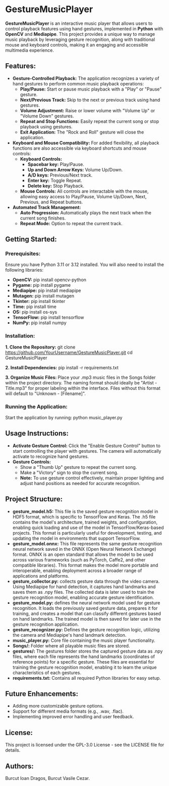 # GestureMusicPlayer
<b>GestureMusicPlayer</b> is an interactive music player that allows users to control playback features using hand gestures, implemented in <b>Python</b> with <b>OpenCV</b> and <b>Mediapipe</b>. This project provides a unique way to manage music playback by leveraging gesture recognition, along with traditional mouse and keyboard controls, making it an engaging and accessible multimedia experience.

## Features:
* <b>Gesture-Controlled Playback:</b> The application recognizes a variety of hand gestures to perform common music playback operations:
     * <b>Play/Pause:</b> Start or pause music playback with a "Play" or "Pause" gesture.
     * <b>Next/Previous Track:</b> Skip to the next or previous track using hand gestures.
     * <b>Volume Adjustment:</b> Raise or lower volume with "Volume Up" or "Volume Down" gestures.
     * <b>Repeat and Stop Functions:</b> Easily repeat the current song or stop playback using gestures.
     * <b>Exit Application:</b> The "Rock and Roll" gesture will close the application.
* <b>Keyboard and Mouse Compatibility:</b> For added flexibility, all playback functions are also accessible via keyboard shortcuts and mouse controls:
     * <b>Keyboard Controls:</b>
          * <b>Spacebar key:</b> Play/Pause.
          * <b>Up and Down Arrow Keys:</b> Volume Up/Down.
          * <b>A/D keys:</b> Previous/Next track.
          * <b>Enter key:</b> Toggle Repeat.
          * <b>Delete key:</b> Stop Playback.
     * <b>Mouse Controls:</b> All controls are interactable with the mouse, allowing easy access to Play/Pause, Volume Up/Down, Next, Previous, and Repeat buttons.
* <b>Automated Track Management:</b>
     * <b>Auto Progression:</b> Automatically plays the next track when the current song finishes.
     * <b>Repeat Mode:</b> Option to repeat the current track.

## Getting Started:
### Prerequisites:
Ensure you have Python 3.11 or 3.12 installed. You will also need to install the following libraries:
* <b>OpenCV:</b> pip install opencv-python
* <b>Pygame:</b> pip install pygame
* <b>Mediapipe:</b> pip install mediapipe
* <b>Mutagen:</b> pip install mutagen
* <b>Tkinter:</b> pip install tkinter
* <b>Time:</b> pip install time
* <b>OS:</b> pip install os-sys
* <b>TensorFlow:</b> pip install tensorflow
* <b>NumPy:</b> pip install numpy

### Installation:
<b>1. Clone the Repository:</b>
git clone https://github.com/YourUsername/GestureMusicPlayer.git
cd GestureMusicPlayer

<b>2. Install Dependencies:</b>
pip install -r requirements.txt

<b>3. Organize Music Files: </b>
Place your .mp3 music files in the Songs folder within the project directory. The naming format should ideally be "Artist - Title.mp3" for proper labeling within the interface. Files without this format will default to "Unknown - [Filename]".

### Running the Application:
Start the application by running: python music_player.py

## Usage Instructions:
* <b>Activate Gesture Control:</b> Click the "Enable Gesture Control" button to start controlling the player with gestures. The camera will automatically activate to recognize hand gestures.
* <b>Gesture Controls:</b>
    * Show a "Thumb Up" gesture to repeat the current song.
    * Make a "Victory" sign to stop the current song.
    * <b>Note:</b> To use gesture control effectively, maintain proper lighting and adjust hand positions as needed for accurate recognition.

## Project Structure:
* <b>gesture_model.h5:</b> This file is the saved gesture recognition model in HDF5 format, which is specific to TensorFlow and Keras. The .h5 file contains the model's architecture, trained weights, and configuration, enabling quick loading and use of the model in TensorFlow/Keras-based projects. This format is particularly useful for development, testing, and updating the model in environments that support TensorFlow.
* <b>gesture_model.onnx:</b> This file represents the same gesture recognition neural network saved in the ONNX (Open Neural Network Exchange) format. ONNX is an open standard that allows the model to be used across various frameworks (such as PyTorch, Caffe2, and other compatible libraries). This format makes the model more portable and interoperable, enabling deployment across a broader range of applications and platforms.
* <b>gesture_collector.py:</b> collects gesture data through the video camera. Using Mediapipe for hand detection, it captures hand landmarks and saves them as .npy files. The collected data is later used to train the gesture recognition model, enabling accurate gesture identification.
* <b>gesture_model.py:</b> defines the neural network model used for gesture recognition. It loads the previously saved gesture data, prepares it for training, and creates a model that can classify different gestures based on hand landmarks. The trained model is then saved for later use in the gesture recognition application.
* <b>gesture_recognizer.py:</b> Defines the gesture recognition logic, utilizing the camera and Mediapipe's hand landmark detection.
* <b>music_player.py:</b> Core file containing the music player functionality.
* <b>Songs/:</b> Folder where all playable music files are stored.
* <b>gestures/:</b> The gestures folder stores the captured gesture data as .npy files, where each file represents the hand landmarks (coordinates of reference points) for a specific gesture. These files are essential for training the gesture recognition model, enabling it to learn the unique characteristics of each gestures.
* <b>requirements.txt:</b> Contains all required Python libraries for easy setup.

## Future Enhancements:
* Adding more customizable gesture options.
* Support for different media formats (e.g., .wav, .flac).
* Implementing improved error handling and user feedback.

## License:
This project is licensed under the GPL-3.0 License - see the LICENSE file for details.

## Authors: 
Burcut Ioan Dragos, Burcut Vasile Cezar.
